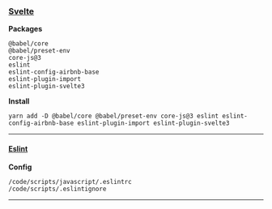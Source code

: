 ### [Svelte](https://svelte.dev)

**Packages**

    @babel/core
    @babel/preset-env
    core-js@3
    eslint
    eslint-config-airbnb-base
    eslint-plugin-import
    eslint-plugin-svelte3

**Install**

    yarn add -D @babel/core @babel/preset-env core-js@3 eslint eslint-config-airbnb-base eslint-plugin-import eslint-plugin-svelte3

---

#### [Eslint](https://eslint.org/)

**Config**

    /code/scripts/javascript/.eslintrc
    /code/scripts/.eslintignore

---

